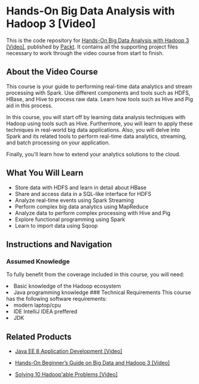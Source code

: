 # Hands-On Big Data Analysis with Hadoop 3 [Video]
This is the code repository for [Hands-On Big Data Analysis with Hadoop 3 [Video]](https://www.packtpub.com/big-data-and-business-intelligence/hands-big-data-analysis-hadoop-3-video?utm_source=github&utm_medium=repository&utm_campaign=9781788999908), published by [Packt](https://www.packtpub.com/?utm_source=github). It contains all the supporting project files necessary to work through the video course from start to finish.
## About the Video Course
This course is your guide to performing real-time data analytics and stream processing with Spark. Use different components and tools such as HDFS, HBase, and Hive to process raw data. Learn how tools such as Hive and Pig aid in this process.

In this course, you will start off by learning data analysis techniques with Hadoop using tools such as Hive. Furthermore, you will learn to apply these techniques in real-world big data applications. Also, you will delve into Spark and its related tools to perform real-time data analytics, streaming, and batch processing on your application.

Finally, you'll learn how to extend your analytics solutions to the cloud.



<H2>What You Will Learn</H2>
<DIV class=book-info-will-learn-text>
<UL>
<LI>Store data with HDFS and learn in detail about HBase
<LI> Share and access data in a SQL-like interface for HDFS
<LI> Analyze real-time events using Spark Streaming
<LI> Perform complex big data analytics using MapReduce
<LI> Analyze data to perform complex processing with Hive and Pig
<LI> Explore functional programming using Spark
<LI> Learn to import data using Sqoop </LI></UL></DIV>

## Instructions and Navigation
### Assumed Knowledge
To fully benefit from the coverage included in this course, you will need:<br/>
<LI>Basic knowledge of the Hadoop ecosystem 
<LI>Java programming knowledge 
### Technical Requirements
This course has the following software requirements:<br/>
<LI>modern laptop/cpu
<LI>IDE IntelliJ IDEA preffered
<LI>JDK


## Related Products
* [Java EE 8 Application Development [Video]](https://www.packtpub.com/application-development/java-ee-8-application-development-video?utm_source=github&utm_medium=repository&utm_campaign=9781788622189)

* [Hands-On Beginner’s Guide on Big Data and Hadoop 3 [Video]](https://www.packtpub.com/application-development/hands-beginner’s-guide-big-data-and-hadoop-3-video?utm_source=github&utm_medium=repository&utm_campaign=9781788996099)

* [Solving 10 Hadoop'able Problems [Video]](https://www.packtpub.com/big-data-and-business-intelligence/solving-10-hadoopable-problems-video?utm_source=github&utm_medium=repository&utm_campaign=9781788390118)



